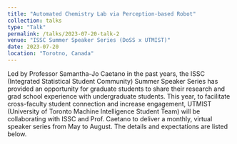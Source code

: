 ```yaml
---
title: "Automated Chemistry Lab via Perception-based Robot"
collection: talks
type: "Talk"
permalink: /talks/2023-07-20-talk-2
venue: "ISSC Summer Speaker Series (DoSS x UTMIST)"
date: 2023-07-20
location: "Torotno, Canada"
---
```


Led by Professor Samantha-Jo Caetano in the past years, the ISSC (Integrated Statistical Student Community) Summer Speaker Series has provided an opportunity for graduate students to share their research and grad school experience with undergraduate students. This year, to facilitate cross-faculty student connection and increase engagement, UTMIST (University of Toronto Machine Intelligence Student Team) will be collaborating with ISSC and Prof. Caetano to deliver a monthly, virtual speaker series from May to August. The details and expectations are listed below.
